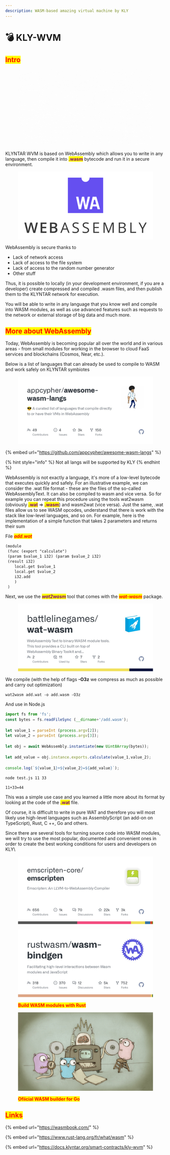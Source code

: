 ```yaml
---
description: WASM-based amazing virtual machine by KLY
---
```


# 💣 KLY-WVM

## <mark style="color:red;">Intro</mark>

<figure><img src="../../../.gitbook/assets/KLY-WVM preview.gif" alt=""><figcaption></figcaption></figure>

KLYNTAR WVM is based on WebAssembly which allows you to write in any language, then compile it into <mark style="color:purple;">**.wasm**</mark> bytecode and run it in a secure environment.

<figure><img src="../../../.gitbook/assets/image.png" alt=""><figcaption></figcaption></figure>

WebAssembly is secure thanks to

* Lack of network access
* Lack of access to the file system
* Lack of access to the random number generator
* Other stuff

Thus, it is possible to locally (in your development environment, if you are a developer) create compressed and compiled .wasm files, and then publish them to the KLYNTAR network for execution.

You will be able to write in any language that you know well and compile into WASM modules, as well as use advanced features such as requests to the network or external storage of big data and much more.

## <mark style="color:red;">More about WebAssembly</mark>

Today, WebAssembly is becoming popular all over the world and in various areas - from small modules for working in the browser to cloud FaaS services and blockchains (Cosmos, Near, etc.).

Below is a list of languages that can already be used to compile to WASM and work safely on KLYNTAR symbiotes

<figure><img src="../../../.gitbook/assets/image (1).png" alt=""><figcaption></figcaption></figure>

{% embed url="https://github.com/appcypher/awesome-wasm-langs" %}

{% hint style="info" %}
Not all langs will be supported by KLY
{% endhint %}

WebAssembly is not exactly a language, it's more of a low-level bytecode that executes quickly and safely. For an illustrative example, we can consider the .wat file format - these are the files of the so-called WebAssemblyText. It can also be compiled to wasm and vice versa. So for example you can repeat this procedure using the tools wat2wasm (obviously <mark style="color:purple;">**.wat**</mark> => <mark style="color:purple;">**.wasm**</mark>) and wasm2wat (vice versa). Just the same, .wat files allow us to see WASM opcodes, understand that there is work with the stack like low-level languages, and so on. For example, here is the implementation of a simple function that takes 2 parameters and returns their sum

File _<mark style="color:red;">**add.wat**</mark>_

```wasm
(module
 (func (export "calculate")
 (param $value_1 i32) (param $value_2 i32)
 (result i32)
    local.get $value_1
    local.get $value_2
    i32.add
    )
 )
```

Next, we use the _<mark style="color:purple;">**wat2wasm**</mark>_ tool that comes with the _<mark style="color:red;">**wat-wasm**</mark>_ package.

<figure><img src="../../../.gitbook/assets/image (2).png" alt=""><figcaption></figcaption></figure>

We compile (with the help of flags **-O3z** we compress as much as possible and carry out optimization)

```
wat2wasm add.wat -o add.wasm -O3z
```

And use in Node.js

```javascript
import fs from 'fs';
const bytes = fs.readFileSync (__dirname+'/add.wasm');

let value_1 = parseInt (process.argv[2]);
let value_2 = parseInt (process.argv[3]);

let obj = await WebAssembly.instantiate(new Uint8Array(bytes));

let add_value = obj.instance.exports.calculate(value_1,value_2);

console.log(`${value_1}+${value_2}=${add_value}`);
```

```sh
node test.js 11 33
```

```
11+33=44
```

This was a simple use case and you learned a little more about its format by looking at the code of the <mark style="color:purple;">**.wat**</mark> file.

Of course, it is difficult to write in pure WAT and therefore you will most likely use high-level languages such as AssemblyScript (an add-on on TypeScript), Rust, C ++, Go and others.

Since there are several tools for turning source code into WASM modules, we will try to use the most popular, documented and convenient ones in order to create the best working conditions for users and developers on KLY\


<figure><img src="../../../.gitbook/assets/image (4).png" alt=""><figcaption></figcaption></figure>

<figure><img src="../../../.gitbook/assets/image (5).png" alt=""><figcaption><p><mark style="color:red;"><strong>Build WASM modules with Rust</strong></mark></p></figcaption></figure>

<figure><img src="../../../.gitbook/assets/image (6).png" alt=""><figcaption><p><mark style="color:red;"><strong>Ofiicial WASM builder for Go</strong></mark></p></figcaption></figure>

## <mark style="color:red;">Links</mark>

{% embed url="https://wasmbook.com/" %}

{% embed url="https://www.rust-lang.org/fr/what/wasm" %}

{% embed url="https://docs.klyntar.org/smart-contracts/kly-wvm" %}
